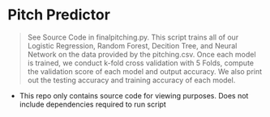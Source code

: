 # Pitch Predictor

> See Source Code in finalpitching.py. This script trains all of our Logistic Regression, Random Forest, Decition Tree, and Neural Network on the data provided by the pitching.csv. Once each model is trained, we conduct k-fold cross validation with 5 Folds, compute the validation score of each model and output accuracy. We also print out the testing accuracy and training accuracy of each model.

- This repo only contains source code for viewing purposes. Does not include dependencies required to run script

